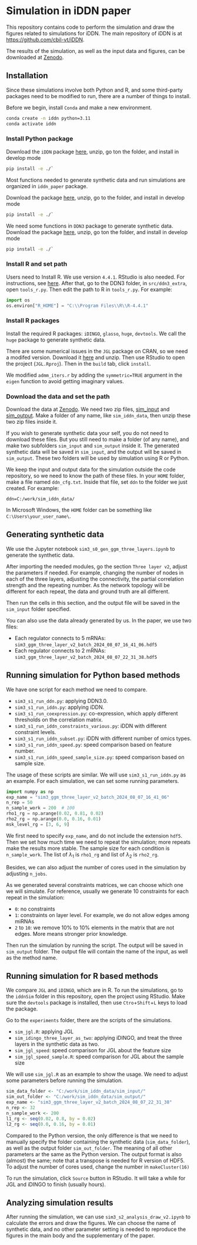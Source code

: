 # Simulation in iDDN paper

This repository contains code to perform the simulation and draw the 
figures related to simulations for iDDN.
The main repository of iDDN is at https://github.com/cbil-vt/iDDN.

The results of the simulation, as well as the input data and figures, 
can be downloaded at [Zenodo](https://zenodo.org/records/13381083).

## Installation
Since these simulations involve both Python and R, 
and some third-party packages need to be modified to run, there are a number of things to install.

Before we begin, install `Conda` and make a new environment.
```bash
conda create -n iddn python=3.11
conda activate iddn
```

### Install Python package
Download the `iDDN` package [here](https://github.com/cbil-vt/iDDN), unzip, 
go ton the folder, and install in develop mode
```bash
pip install -e ./`
```

Most functions needed to generate synthetic data and run simulations are organized 
in `iddn_paper` package.

Download the package [here](https://github.com/cbil-vt/iddn_paper), unzip, 
go to the folder, and install in develop mode
```bash
pip install -e ./`
```

We need some functions in `DDN3` package to generate synthetic data.
Download the package [here](https://github.com/cbil-vt/DDN3), unzip, 
go ton the folder, and install in develop mode
```bash
pip install -e ./`
```

### Install R and set path
Users need to Install R. We use version `4.4.1`. RStudio is also needed.
For instructions, see [here](https://posit.co/download/rstudio-desktop/).
After that, go to the DDN3 folder, in `src/ddn3_extra`, open `tools_r.py`.
Then edit the path to R in `tools_r.py`. For example:

```python
import os
os.environ["R_HOME"] = "C:\\Program Files\\R\\R-4.4.1"
```

### Install R packages

Install the required R packages: `iDINGO`, `glasso`, `huge`, `devtools`.
We call the `huge` package to generate synthetic data.

There are some numerical issues in the `JGL` package on CRAN, so we need a modifed version.
Download it [here](https://github.com/cbil-vt/jgl_modified) and unzip.
Then use RStudio to open the project (`JGL.Rproj`). Then in the `build` tab, click `install`.

We modified `admm_iters.r` by adding the `symmetric=TRUE` argument 
in the `eigen` function to avoid getting imaginary values.

### Download the data and set the path

Download the data at [Zenodo](https://zenodo.org/records/13381083).
We need two zip files, [sim_input](https://zenodo.org/records/13381083/files/sim_input.zip?download=1)
and [sim_output](https://zenodo.org/records/13381083/files/sim_output.zip?download=1).
Make a folder of any name, like `sim_iddn_data`, then unzip these two zip files inside it.

If you wish to generate synthetic data your self, you do not need to download these files.
But you still need to make a folder (of any name), 
and make two subfolders `sim_input` and `sim_output` inside it.
The generated synthetic data will be saved in `sim_input`, 
and the output will be saved in `sim_output`.
These two folders will be used by simulation using R or Python.

We keep the input and output data for the simulation outside the code repository,
so we need to know the path of these files.
In your `HOME` folder, make a file named `ddn_cfg.txt`.
Inside that file, set `ddn` to the folder we just created.
For example:

```text
ddn=C:/work/sim_iddn_data/
```

In Microsoft Windows, the `HOME` folder can be something like `C:\Users\your_user_name\`.

## Generating synthetic data

We use the Jupyter notebook `sim3_s0_gen_ggm_three_layers.ipynb` to generate the synthetic data.

After importing the needed modules, go the section `Three layer v2`, 
adjust the parameters if needed. For example, changing the number of nodes in 
each of the three layers, adjusting the connectivity, the partial correlation strength
and the repeating number. As the network topology will be different for each repeat,
the data and ground truth are all different.

Then run the cells in this section, and the output file will be saved in the
`sim_input` folder specified.

You can also use the data already generated by us. In the paper, we use two files:
- Each regulator connects to 5 mRNAs: `sim3_ggm_three_layer_v2_batch_2024_08_07_16_41_06.hdf5`
- Each regulator connects to 2 mRNAs: `sim3_ggm_three_layer_v2_batch_2024_08_07_22_31_38.hdf5`

## Running simulation for Python based methods
We have one script for each method we need to compare.
- `sim3_s1_run_ddn.py`: applying DDN3.0.
- `sim3_s1_run_iddn.py`: applying iDDN.
- `sim3_s1_run_coexpression.py`: co-expression, which apply different thresholds on the correlation matrix. 
- `sim3_s1_run_iddn_constraints_various.py`: iDDN with different constraint levels.
- `sim3_s1_run_iddn_subset.py`: iDDN with different number of omics types.
- `sim3_s1_run_iddn_speed.py`: speed comparison based on feature number.
- `sim3_s1_run_iddn_speed_sample_size.py`: speed comparison based on sample size.

The usage of these scripts are similar. We will use `sim3_s1_run_iddn.py` as an example.
For each simulation, we can set some running parameters.

```python
import numpy as np
exp_name = "sim3_ggm_three_layer_v2_batch_2024_08_07_16_41_06"
n_rep = 50
n_sample_work = 200  # 100
rho1_rg = np.arange(0.02, 0.81, 0.02)
rho2_rg = np.arange(0.0, 0.16, 0.01)
msk_level_rg = [3, 6, 9]
```

We first need to specify `exp_name`, and do not include the extension `hdf5`.
Then we set how much time we need to repeat the simulation; more repeats make the results more stable.
The sample size for each condition is `n_sample_work`.
The list of $\lambda_1$ is `rho1_rg` and list of $\lambda_2$ is `rho2_rg`.

Besides, we can also adjust the number of cores used in the simulation by adjusting `n_jobs`.

As we generated several constraints matrices, we can choose which one we will simulate.
For reference, usually we generate 10 constraints for each repeat in the simulation:
- `0`: no constraints
- `1`: constraints on layer level. For example, we do not allow edges among miRNAs
- `2` to `10`: we remove 10% to 10% elements in the matrix that are not edges. More means stronger prior knowledge.

Then run the simulation by running the script. The output will be saved in `sim_output` folder.
The output file will contain the name of the input, as well as the method name.

## Running simulation for R based methods

We compare `JGL` and `iDINGO`, which are in R. 
To run the simulations, go to the `iddnSim` folder in this repository, 
open the project using RStudio. 
Make sure the `devtools` package is installed, then use `Ctro`+`Shift`+`L` keys to load the package.

Go to the `experiments` folder, there are the scripts of the simulations.
- `sim_jgl.R`: applying JGL
- `sim_idingo_three_layer_as_two`: applying iDINGO, and treat the three layers in the synthetic data as two.
- `sim_jgl_speed`: speed comparison for JGL about the feature size
- `sim_jgl_speed_sample.R`: speed comparison for JGL about the sample size

We will use `sim_jgl.R` as an example to show the usage.
We need to adjust some parameters before running the simulation.

```R
sim_data_folder <- "C:/work/sim_iddn_data/sim_input/"
sim_out_folder <- "C:/work/sim_iddn_data/sim_output/"
exp_name <- "sim3_ggm_three_layer_v2_batch_2024_08_07_22_31_38"
n_rep <- 32
n_sample_work <- 200
l1_rg <- seq(0.02, 0.8, by = 0.02)
l2_rg <- seq(0.0, 0.16, by = 0.01)
```

Compared to the Python version, the only difference is that we need to manually 
specify the folder containing the synthetic data (`sim_data_folder`), as well as the output folder
`sim_out_folder`. The meaning of all other parameters ar the same as the Python version.
The output format is also (almost) the same; note that a transpose is needed for R version of HDF5.
To adjust the number of cores used, change the number in `makeCluster(16)`

To run the simulation, click `Source` button in RStudio. 
It will take a while for JGL and iDINGO to finish (usually hours).

## Analyzing simulation results

After running the simulation, we can use `sim3_s2_analysis_draw_v2.ipynb` to calculate the errors
and draw the figures. 
We can choose the name of synthetic data, and no other parameter setting is needed to reproduce the 
figures in the main body and the supplementary of the paper.
